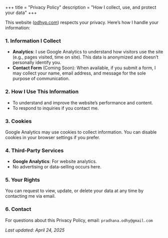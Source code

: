 +++
title = "Privacy Policy"
description = "How I collect, use, and protect your data"
+++

This website ([odhyp.com]) respects your privacy. Here’s how I handle your information:

[odhyp.com]: https://odhyp.com/

### 1. Information I Collect

- **Analytics**: I use Google Analytics to understand how visitors use the site (e.g., pages visited, time on site). This data is anonymized and doesn’t personally identify you.
- **Contact Form** (Coming Soon): When available, if you submit a form, I may collect your name, email address, and message for the sole purpose of communication.

### 2. How I Use This Information

- To understand and improve the website’s performance and content.
- To respond to inquiries if you contact me.

### 3. Cookies

Google Analytics may use cookies to collect information. You can disable cookies in your browser settings if you prefer.

### 4. Third-Party Services

- **Google Analytics**: For website analytics.
- No advertising or data-selling occurs here.

### 5. Your Rights

You can request to view, update, or delete your data at any time by contacting me via email.

### 6. Contact

For questions about this Privacy Policy, email: `pradhana.odhy@gmail.com`

_Last updated: April 24, 2025_
